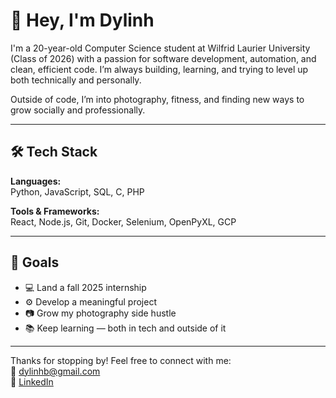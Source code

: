 # 👋 Hey, I'm Dylinh

I'm a 20-year-old Computer Science student at Wilfrid Laurier University (Class of 2026) with a passion for software development, automation, and clean, efficient code. I’m always building, learning, and trying to level up both technically and personally.

Outside of code, I’m into photography, fitness, and finding new ways to grow socially and professionally.

---

## 🛠️ Tech Stack

**Languages:**  
Python, JavaScript, SQL, C, PHP

**Tools & Frameworks:**  
React, Node.js, Git, Docker, Selenium, OpenPyXL, GCP

---

## 🎯 Goals

- 💻 Land a fall 2025 internship
- ⚙️ Develop a meaningful project
- 📷 Grow my photography side hustle  
- 📚 Keep learning — both in tech and outside of it

---

Thanks for stopping by! Feel free to connect with me:  
📧 dylinhb@gmail.com  
🔗 [LinkedIn](https://linkedin.com/in/dylinh)  
